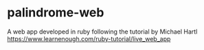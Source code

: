 # palindrome-web
A web app developed in ruby following the tutorial by Michael Hartl https://www.learnenough.com/ruby-tutorial/live_web_app
